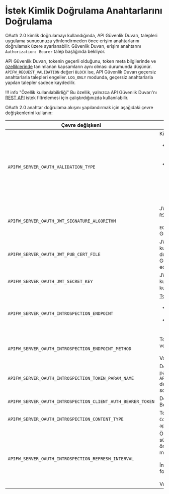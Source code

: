 # İstek Kimlik Doğrulama Anahtarlarını Doğrulama

OAuth 2.0 kimlik doğrulamayı kullandığında, API Güvenlik Duvarı, talepleri uygulama sunucunuza yönlendirmeden önce erişim anahtarlarını doğrulamak üzere ayarlanabilir. Güvenlik Duvarı, erişim anahtarını `Authorization: Bearer` talep başlığında bekliyor.

API Güvenlik Duvarı, tokenin geçerli olduğunu, token meta bilgilerinde ve [özelliklerinde](https://swagger.io/docs/specification/authentication/oauth2/) tanımlanan kapsamların aynı olması durumunda düşünür. `APIFW_REQUEST_VALIDATION` değeri `BLOCK` ise, API Güvenlik Duvarı geçersiz anahtarlarla talepleri engeller. `LOG_ONLY` modunda, geçersiz anahtarlarla yapılan talepler sadece kaydedilir.

!!! info "Özellik kullanılabilirliği"
    Bu özellik, yalnızca API Güvenlik Duvarı'nı [REST API](../installation-guides/docker-container.md) istek filtrelemesi için çalıştırdığınızda kullanılabilir.

OAuth 2.0 anahtar doğrulama akışını yapılandırmak için aşağıdaki çevre değişkenlerini kullanın:

| Çevre değişkeni | Açıklama |
| -------------------- | ----------- |
| `APIFW_SERVER_OAUTH_VALIDATION_TYPE` | Kimlik doğrulama anahtarının doğrulama türü:<ul><li>`JWT` istek kimlik doğrulamayı kullanıyorsa. Daha fazla yapılandırmayı `APIFW_SERVER_OAUTH_JWT_*` değişkenleri üzerinden yapın.</li><li>`INTROSPECTION` diğer token türlerini kullanıyorsa ve bu türler belirli bir token denetleme hizmeti tarafından doğrulanabilir. Daha fazla yapılandırmayı `APIFW_SERVER_OAUTH_INTROSPECTION_*` değişkenleri üzerinden yapın.</li></ul> |
| `APIFW_SERVER_OAUTH_JWT_SIGNATURE_ALGORITHM` | JWT'leri imzalamak için kullanılan algoritma: `RS256`, `RS384`, `RS512`, `HS256`, `HS384` veya `HS512`.<br><br>`ECDSA` algoritması kullanılarak imzalanan JWT'ler API Güvenlik Duvarı tarafından doğrulanamaz. |
| `APIFW_SERVER_OAUTH_JWT_PUB_CERT_FILE` | JWT'ler RS256, RS384 veya RS512 algoritması kullanılarak imzalandıysa, RSA genel anahtar dosyasının (`*.pem`) yolunu belirtin. Bu dosya API Güvenlik Duvarı Docker konteynerine monte edilmelidir. |
| `APIFW_SERVER_OAUTH_JWT_SECRET_KEY` | JWT'ler HS256, HS384 veya HS512 algoritması kullanılarak imzalandıysa, JWT'leri imzalamak için kullanılan gizli anahtar değerini belirtin. |
| `APIFW_SERVER_OAUTH_INTROSPECTION_ENDPOINT` | [Token denetleme uç noktası](https://www.oauth.com/oauth2-servers/token-introspection-endpoint/). Uç noktası örnekleri:<ul><li>`https://www.googleapis.com/oauth2/v1/tokeninfo` eğer Google OAuth kullanılıyorsa</li><li>`http://sample.com/restv1/introspection` Gluu OAuth 2.0 anahtarları için</li></ul> |
| `APIFW_SERVER_OAUTH_INTROSPECTION_ENDPOINT_METHOD` | Token denetleme uç noktasına taleplerin metodu. `GET` veya `POST` olabilir.<br><br>Varsayılan değer `GET´dir. |
| `APIFW_SERVER_OAUTH_INTROSPECTION_TOKEN_PARAM_NAME` | Denetleme uç noktasına taleplerdeki token değerinin parametre adı. API Güvenlik Duvarı, `APIFW_SERVER_OAUTH_INTROSPECTION_ENDPOINT_METHOD` değerine bağlı olarak parametrenin otomatik olarak sorgu veya gövde parametresi olduğunu kabul eder. |
| `APIFW_SERVER_OAUTH_INTROSPECTION_CLIENT_AUTH_BEARER_TOKEN` | Denetleme uç noktasına talepleri doğrulamak için Bearer token değeri. |
| <a name="apifw-server-oauth-introspection-content-type"></a>`APIFW_SERVER_OAUTH_INTROSPECTION_CONTENT_TYPE` | Token denetleme hizmetinin medya türünü belirten `Content-Type` başlığının değeri. Varsayılan değer `application/octet-stream`. |
| `APIFW_SERVER_OAUTH_INTROSPECTION_REFRESH_INTERVAL` | Önbelleğe alınmış token meta verilerinin yaşam süresi. API Güvenlik Duvarı token meta verilerini önbelleğe alır ve aynı tokenlarla talepler geldiğinde, meta verilerini önbellekten alır.<br><br>İnterval saat (`h`), dakika (`m`), saniye (`s`) veya birleşik formatda (ör. `1h10m50s`) ayarlanabilir.<br><br>Varsayılan değer `10m` (10 dakika).  |
